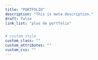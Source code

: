```yaml
---
title: "PORTFOLIO"
description: "This is meta description."
draft: false
link_list: "plus de portfolio"


# custom style
custom_class: ""
custom_attributes: ""
custom_css: ""
---
```


